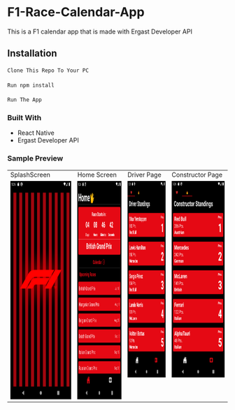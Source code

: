 # F1-Race-Calendar-App

This is a F1 calendar app that is made with Ergast Developer API

## Installation

```bash
Clone This Repo To Your PC

Run npm install

Run The App
```

### Built With

- React Native
- Ergast Developer API

### Sample Preview


 <table>
  <tr>
    <td>SplashScreen</td>
     <td>Home Screen</td>
     <td>Driver Page</td>
    <td>Constructor Page</td>
  </tr>
  <tr>
    <td valign="top"><img src="ScreenShots/Screenshot_1626239718.png" width=480 height=500></td>
    <td valign="top"><img src="ScreenShots/Screenshot_1626239598.png" width=480 height=500></td>
    <td valign="top"><img src="ScreenShots/Screenshot_1626239603.png" width=420 height=450></td>
    <td valign="top"><img src="ScreenShots/Screenshot_1626239605.png" width=420 height=450></td>
  </tr>
 </table>
 
 







